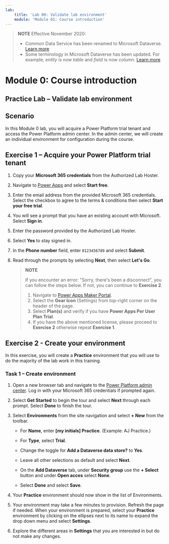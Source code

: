 ```yaml
---
lab:
    title: 'Lab 00: Validate lab environment'
    module: 'Module 01: Course introduction'
---
```



> **NOTE**
> Effective November 2020:
>
> - Common Data Service has been renamed to Microsoft Dataverse. [Learn more](https://aka.ms/PAuAppBlog)
> - Some terminology in Microsoft Dataverse has been updated. For example, *entity* is now *table* and *field* is now *column*. [Learn more](https://go.microsoft.com/fwlink/?linkid=2147247)
>


Module 0: Course introduction
=============================

## Practice Lab – Validate lab environment

Scenario
--------

In this Module 0 lab, you will acquire a Power Platform trial tenant and access the Power Platform admin center. In the admin center, we will create an individual environment for configuration during the course.

Exercise 1 – Acquire your Power Platform trial tenant 
-----------------------------------------------------

1.  Copy your **Microsoft 365 credentials** from the Authorized Lab Hoster.

2.  Navigate to [Power Apps](https://powerapps.microsoft.com/) and select **Start free**.

3.  Enter the email address from the provided Microsoft 365 credentials. Select the checkbox to agree to the terms & conditions then select **Start your free trial**.

4.  You will see a prompt that you have an existing account with Microsoft. Select **Sign in**.

5.  Enter the password provided by the Authorized Lab Hoster. 

6.  Select **Yes** to stay signed in.

7.  In the **Phone number** field, enter `0123456789` and select **Submit**.

8.  Read through the prompts by selecting **Next**, then select **Let's Go**.

    > **NOTE**
    >
    > If you encounter an error: "Sorry, there's been a disconnect", you can follow the steps below. If not, you can continue to **Exercise 2**.
    >
    > 1. Navigate to [Power Apps Maker Portal](https://make.powerapps.com).
    > 2. Select the **Gear Icon** (Settings) from top-right corner on the header of the page.
    > 3. Select **Plan(s)** and verify if you have **Power Apps Per User Plan Trial**. 
    > 4. If you have the above mentioned license, please proceed to **Exercise 2** otherwise repeat **Exercise 1**.


Exercise 2 - Create your environment 
------------------------------------

In this exercise, you will create a **Practice** environment that you will use to do the majority of the lab work in this training. 

### Task 1 – Create environment

1.  Open a new browser tab and navigate to the [Power Platform admin center](https://admin.powerplatform.microsoft.com). 
    Log in with your Microsoft 365 credentials if prompted again. 

2.  Select **Get Started** to begin the tour and select **Next** through each prompt. Select **Done** to finish the tour. 

3.  Select **Environments** from the site navigation and select **+ New** from the toolbar. 

    - For **Name**, enter **[my initials] Practice**. (Example: AJ Practice.) 
    
    - For **Type**, select **Trial**. 
    
    - Change the toggle for **Add a Dataverse data store?** to **Yes**. 
    
    - Leave all other selections as default and select **Next**. 

    - On the **Add Dataverse** tab, under **Security group** use the **+ Select** button and under **Open acces** select **None**.

    - Select **Done** and select **Save**.  

5.  Your **Practice** environment should now show in the list of Environments. 

6.  Your environment may take a few minutes to provision. Refresh the page if needed. When your environment is prepared, select your **Practice** environment by clicking on the ellipses next to its name to expand the drop down menu and select **Settings**.  

7.  Explore the different areas in **Settings** that you are interested in but do not make any changes. 

